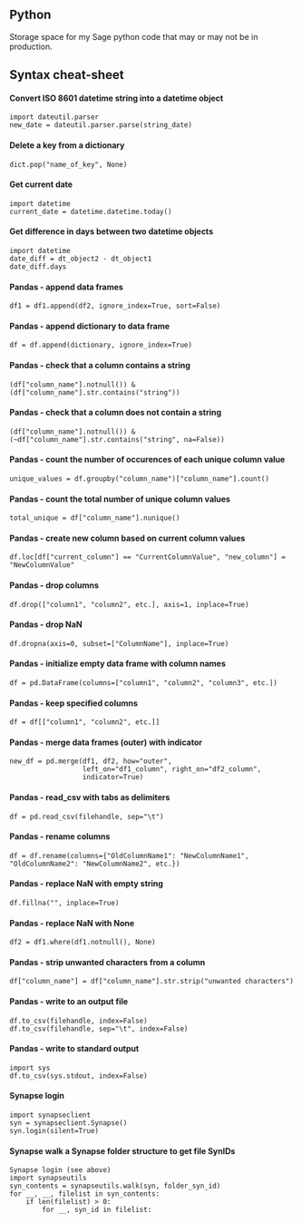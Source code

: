 ## Python

Storage space for my Sage python code that may or may not be in production.

## Syntax cheat-sheet

#### Convert ISO 8601 datetime string into a datetime object
    import dateutil.parser
    new_date = dateutil.parser.parse(string_date)

#### Delete a key from a dictionary
    dict.pop("name_of_key", None)

#### Get current date
    import datetime
    current_date = datetime.datetime.today()
    
#### Get difference in days between two datetime objects
    import datetime
    date_diff = dt_object2 - dt_object1
    date_diff.days

#### Pandas - append data frames
    df1 = df1.append(df2, ignore_index=True, sort=False)

#### Pandas - append dictionary to data frame
    df = df.append(dictionary, ignore_index=True)

#### Pandas - check that a column contains a string
    (df["column_name"].notnull()) &
    (df["column_name"].str.contains("string"))

#### Pandas - check that a column does not contain a string
    (df["column_name"].notnull()) &
    (~df["column_name"].str.contains("string", na=False))

#### Pandas - count the number of occurences of each unique column value
    unique_values = df.groupby("column_name")["column_name"].count()

#### Pandas - count the total number of unique column values
    total_unique = df["column_name"].nunique()

#### Pandas - create new column based on current column values
    df.loc[df["current_column"] == "CurrentColumnValue", "new_column"] = "NewColumnValue"

#### Pandas - drop columns
    df.drop(["column1", "column2", etc.], axis=1, inplace=True)

#### Pandas - drop NaN
    df.dropna(axis=0, subset=["ColumnName"], inplace=True)

#### Pandas - initialize empty data frame with column names
    df = pd.DataFrame(columns=["column1", "column2", "column3", etc.])

#### Pandas - keep specified columns
    df = df[["column1", "column2", etc.]]

#### Pandas - merge data frames (outer) with indicator
    new_df = pd.merge(df1, df2, how="outer",
                      left_on="df1_column", right_on="df2_column",
                      indicator=True)

#### Pandas - read_csv with tabs as delimiters
    df = pd.read_csv(filehandle, sep="\t")

#### Pandas - rename columns
    df = df.rename(columns={"OldColumnName1": "NewColumnName1", "OldColumnName2": "NewColumnName2", etc.})

#### Pandas - replace NaN with empty string
    df.fillna("", inplace=True)

#### Pandas - replace NaN with None
    df2 = df1.where(df1.notnull(), None)

#### Pandas - strip unwanted characters from a column
    df["column_name"] = df["column_name"].str.strip("unwanted characters")

#### Pandas - write to an output file
    df.to_csv(filehandle, index=False)
    df.to_csv(filehandle, sep="\t", index=False)

#### Pandas - write to standard output
    import sys
    df.to_csv(sys.stdout, index=False)

#### Synapse login
    import synapseclient
    syn = synapseclient.Synapse()
    syn.login(silent=True)

#### Synapse walk a Synapse folder structure to get file SynIDs
    Synapse login (see above)
    import synapseutils
    syn_contents = synapseutils.walk(syn, folder_syn_id)
    for __, __, filelist in syn_contents:
        if len(filelist) > 0:
            for __, syn_id in filelist:
